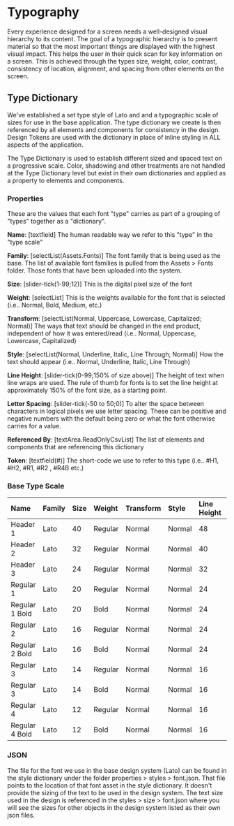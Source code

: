 # Typography

Every experience designed for a screen needs a well-designed visual hierarchy to its content. The goal of a typographic hierarchy is to present material so that the most important things are displayed with the highest visual impact. This helps the user in their quick scan for key information on a screen. This is achieved through the types size, weight, color, contrast, consistency of location, alignment, and spacing from other elements on the screen.

## Type Dictionary

We've established a set type style of Lato and and a typographic scale of sizes for use in the base application. The type dictionary we create is then referenced by all elements and components for consistency in the design. Design Tokens are used with the dictionary in place of inline styling in ALL aspects of the application.

The Type Dictionary is used to establish different sized and spaced text on a progressive scale. Color, shadowing and other treatments are not handled at the Type Dictionary level but exist in their own dictionaries and applied as a property to elements and components.

### Properties

These are the values that each font "type" carries as part of a grouping of "types" together as a "dictionary".

**Name**: \[textfield\] The human readable way we refer to this "type" in the "type scale"

**Family**: \[selectList\(Assets.Fonts\)\] The font family that is being used as the base. The list of available font families is pulled from the Assets &gt; Fonts folder. Those fonts that have been uploaded into the system.

**Size**: \[slider-tick\(1-99;12\)\] This is the digital pixel size of the font

**Weight**: \[selectList\] This is the weights available for the font that is selected \(i.e.. Normal, Bold, Medium, etc.\)

**Transform**: \[selectList\(Normal, Uppercase, Lowercase, Capitalized; Normal\)\] The ways that text should be changed in the end product, independent of how it was entered/read \(i.e.. Normal, Uppercase, Lowercase, Capitalized\)

**Style**: \[selectList\(Normal, Underline, Italic, Line Through; Normal\)\] How the text should appear \(i.e.. Normal, Underline, Italic, Line Through\)

**Line Height**: \[slider-tick\(0-99;150% of size above\)\] The height of text when line wraps are used. The rule of thumb for fonts is to set the line height at approximately 150% of the font size, as a starting point.

**Letter Spacing**: \[slider-tick\(-50 to 50;0\)\] To alter the space between characters in logical pixels we use letter spacing. These can be positive and negative numbers with the default being zero or what the font otherwise carries for a value.

**Referenced By**: \[textArea.ReadOnlyCsvList\] The list of elements and components that are referencing this dictionary

**Token**: \[textfield\(\#\)\] The short-code we use to refer to this type \(i.e.. \#H1, \#H2, \#R1, \#R2 , \#R4B etc.\)

### Base Type Scale

| **Name** | **Family** | **Size** | **Weight** | **Transform** | **Style** | **Line Height** | **Letter Spacing** | **Token** |
| :--- | :--- | :--- | :--- | :--- | :--- | :--- | :--- | :--- |
| Header 1 | Lato | 40 | Regular | Normal | Normal | 48 | 0 | \#H1 |
| Header 2 | Lato | 32 | Regular | Normal | Normal | 40 | 0 | \#H2 |
| Header 3 | Lato | 24 | Regular | Normal | Normal | 32 | 0 | \#H3 |
| Regular 1 | Lato | 20 | Regular | Normal | Normal | 24 | 0 | \#R1 |
| Regular 1 Bold | Lato | 20 | Bold | Normal | Normal | 24 | 0 | \#R1B |
| Regular 2 | Lato | 16 | Regular | Normal | Normal | 24 | 0 | \#R2 |
| Regular 2 Bold | Lato | 16 | Bold | Normal | Normal | 24 | 0 | \#R2B |
| Regular 3 | Lato | 14 | Regular | Normal | Normal | 16 | 0 | \#R3 |
| Regular 3 | Lato | 14 | Bold | Normal | Normal | 16 | 0 | \#R3B |
| Regular 4 | Lato | 12 | Regular | Normal | Normal | 16 | 0 | \#R4 |
| Regular 4 Bold | Lato | 12 | Bold | Normal | Normal | 16 | 0 | \#R4B |

### JSON

The file for the font we use in the base design system \(Lato\) can be found in the style dictionary under the folder properties &gt; styles &gt; font.json. That file points to the location of that font asset in the style dictionary. It doesn't provide the sizing of the text to be used in the design system. The text size used in the design is referenced in the styles &gt; size &gt; font.json where you will see the sizes for other objects in the design system listed as their own json files.

